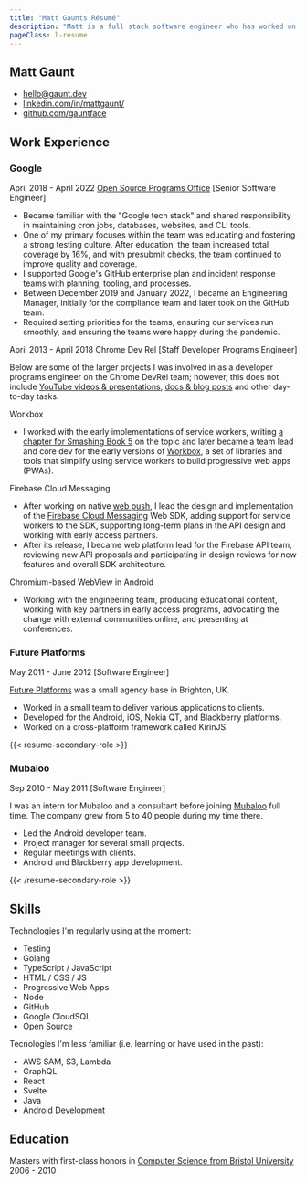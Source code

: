 ```yaml
---
title: "Matt Gaunts Résumé"
description: "Matt is a full stack software engineer who has worked on native mobile apps, the web and led engineering teams at Google."
pageClass: l-resume
---
```


<section class="c-resume-heading">
    <h1 class="c-resume-heading__title">Matt Gaunt</h1>
    <ul class="c-resume-heading__links">
    <li><a href="mailto:hello@gaunt.dev">hello@gaunt.dev</a></li>
    <li><a href="https://www.linkedin.com/in/mattgaunt/">linkedin.com/in/mattgaunt/</a></li>
    <li><a href="https://github.com/gauntface">github.com/gauntface</a></li>
    </ul>
</section>

## Work Experience

### Google

<div class="c-job-subtitle">April 2018 - April 2022 <a href="https://opensource.google/">Open Source Programs Office</a> [Senior Software Engineer]</div>

- Became familiar with the "Google tech stack" and shared responsibility in maintaining cron jobs, databases,
websites, and CLI tools.
- One of my primary focuses within the team was educating and fostering a strong testing culture. After education, the team increased total coverage by 16%, and with presubmit checks, the team continued
to improve quality and coverage.
- I supported Google's GitHub enterprise plan and incident response teams with planning, tooling, and processes.
- Between December 2019 and January 2022, I became an Engineering Manager, initially for the compliance team and later took on the GitHub team.
- Required setting priorities for the teams, ensuring our services run smoothly, and ensuring the teams were happy during the pandemic.

<div class="c-job-subtitle">April 2013 - April 2018 Chrome Dev Rel [Staff Developer Programs Engineer]</div>

Below are some of the larger projects I was involved in as a developer programs engineer on the Chrome DevRel team; however, this does not include [YouTube videos & presentations](https://www.youtube.com/playlist?list=PLo4WeLIpjn15yye0FCQRy47YjrrCTh99s), [docs & blog posts](https://web.dev/authors/mattgaunt/) and other day-to-day tasks.

<div class="c-job-subtitle__section">Workbox</div>

- I worked with the early implementations of service workers, writing
[a chapter for Smashing Book 5](https://shop.smashingmagazine.com/products/smashing-book-5-real-life-responsive-web-design)
on the topic and later became a team lead and core dev for the early
versions of [Workbox](https://developers.google.com/web/tools/workbox), a set of
libraries and tools that simplify using service workers to build progressive web apps (PWAs).

<div class="c-job-subtitle__section">Firebase Cloud Messaging</div>

- After working on native
[web push](https://w3c.github.io/push-api/#acknowledgements), I lead the design and implementation of the [Firebase Cloud Messaging](https://firebase.google.com/products/cloud-messaging)
Web SDK, adding support for service workers to the SDK, supporting
long-term plans in the API design and working with early access partners.
- After its release, I became web platform lead for the Firebase API team, reviewing new API proposals and participating in design reviews for new features and overall SDK architecture.

<div class="c-job-subtitle__section">Chromium-based WebView in Android</div>

- Working with the engineering team, producing educational content, working with key partners
in early access programs, advocating the change with external communities online, and presenting at
conferences.

### Future Platforms

<div class="c-job-subtitle">May 2011 - June 2012 [Software Engineer]</div>

[Future Platforms](https://www.futureplatforms.com/) was a small agency base in Brighton, UK.

- Worked in a small team to deliver various applications to clients.
- Developed for the Android, iOS, Nokia QT, and Blackberry platforms.
- Worked on a cross-platform framework called KirinJS.

{{< resume-secondary-role >}}

### Mubaloo

<div class="c-job-subtitle">Sep 2010 - May 2011 [Software Engineer]</div>

I was an intern for Mubaloo and a consultant before joining
[Mubaloo](https://twitter.com/mubaloo) full time. The company grew from 5 to 40 people during my time there.

- Led the Android developer team.
- Project manager for several small projects.
- Regular meetings with clients.
- Android and Blackberry app development.

{{< /resume-secondary-role >}}

## Skills

Technologies I'm regularly using at the moment:

<ul class="c-resume-col-list">
<li>Testing</li>
<li>Golang</li>
<li>TypeScript / JavaScript</li>
<li>HTML / CSS / JS</li>
<li>Progressive Web Apps</li>
<li>Node</li>
<li>GitHub</li>
<li>Google CloudSQL</li>
<li>Open Source</li>
</ul>

Tecnologies I'm less familiar (i.e. learning or have used in the past):

<ul class="c-resume-col-list">
<li>AWS SAM, S3, Lambda</li>
<li>GraphQL</li>
<li>React</li>
<li>Svelte</li>
<li>Java</li>
<li>Android Development</li>
</ul>

## Education

Masters with first-class honors in [Computer Science from Bristol University](http://www.cs.bris.ac.uk/) 2006 - 2010